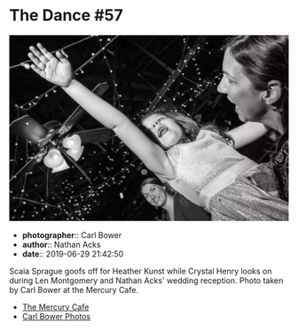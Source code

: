 # The Dance #57

![Scaia Sprague goofs off for Heather Kunst](assets/2019-06-29-set-4-the-dance-57.webp)

* **photographer**:: Carl Bower  
* **author**:: Nathan Acks  
* **date**:: 2019-06-29 21:42:50

Scaia Sprague goofs off for Heather Kunst while Crystal Henry looks on during Len Montgomery and Nathan Acks' wedding reception. Photo taken by Carl Bower at the Mercury Cafe.

* [The Mercury Cafe](http://mercurycafe.com)
* [Carl Bower Photos](https://carlbowerphotos.com)
